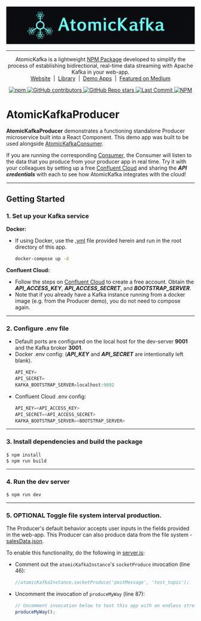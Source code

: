 ![AtomicKafka_MastHead](./assets/atomic-kafka-logo.png)

---

<p align="center">AtomicKafka is a lightweight <a href="https://www.npmjs.com/package/atomic-kafka"> NPM Package</a> developed to simplify the process of establishing bidirectional, real-time data streaming with Apache Kafka in your web-app.
<br>
<a href="http://www.atomickafka.com/">Website</a><span>&nbsp; | &nbsp;</span><a href="https://github.com/oslabs-beta/AtomicKafka">Library</a><span>&nbsp; | &nbsp;</span><a href="https://github.com/AtomicKafka">Demo Apps</a><span>&nbsp; | &nbsp;</span><a href="https://medium.com/@dbehmoaras/2eb79b20eaae?source=friends_link&sk=843b83b81eb79f37f0d2b8a96ce26212">Featured on Medium</a></p>

<p align="center">

  <a href="https://www.npmjs.com/package/atomic-kafka">
    <img alt="npm" src="https://img.shields.io/npm/v/atomic-kafka?color=%2366FCF1&style=for-the-badge">
  </a>
  <a href="https://github.com/oslabs-beta/atomickafka/graphs/contributors">
    <img alt="GitHub contributors" src="https://img.shields.io/github/contributors/oslabs-beta/atomickafka?color=%2366FCF1&style=for-the-badge">
  </a>
  <a href="https://github.com/oslabs-beta/AtomicKafka/stargazers">
    <img alt="GitHub Repo stars" src="https://img.shields.io/github/stars/oslabs-beta/AtomicKafka?color=%2366FCF1&style=for-the-badge">
  </a>
  <a href="https://github.com/oslabs-beta/atomickafka/blob/main/LICENSE">
    <img alt="Last Commit" src="https://img.shields.io/github/last-commit/oslabs-beta/AtomicKafka?color=%2366FCF1&style=for-the-badge">
  </a>
  <a href="https://github.com/oslabs-beta/atomickafka/blob/main/LICENSE">
    <img alt="NPM" src="https://img.shields.io/npm/l/atomic-kafka?color=%2366FCF1&style=for-the-badge">
  </a>
</p>

# **AtomicKafkaProducer**

**AtomicKafkaProducer** demonstrates a functioning standalone Producer microservice built into a React Component. This demo app was built to be used alongside [AtomicKafkaConsumer](https://github.com/AtomicKafka/atomicKafkaConsumer).

If you are running the corresponding [Consumer](https://github.com/AtomicKafka/atomicKafkaConsumer), the Consumer will listen to the data that you produce from your producer app in real time. Try it with your colleagues by setting up a free [Confluent Cloud](https://www.confluent.io/confluent-cloud/) and sharing the **_API credentials_** with each to see how AtomicKafka integrates with the cloud!

---

## **Getting Started**

### **1.** Set up your Kafka service

**Docker:**

- If using Docker, use the [.yml](https://github.com/AtomicKafka/atomicKafkaProducer/blob/main/docker-compose.yml) file provided herein and run in the root directory of this app.

    ```sh
    docker-compose up -d
    ```

**Confluent Cloud:**

- Follow the steps on [Confluent Cloud](https://www.confluent.io/confluent-cloud/) to create a free account. Obtain the **_API_ACCESS_KEY_**, **_API_ACCESS_SECRET_**, and **_BOOTSTRAP_SERVER_**.
- Note that if you already have a Kafka instance running from a docker image (e.g. from the Producer demo), you do not need to compose again.

---

### **2.** Configure .env file

- Default ports are configured on the local host for the dev-server **9001** and the Kafka broker **3001**.
- Docker .env config: (**_API_KEY_** and **_API_SECRET_** are intentionally left blank).
  ```js
  API_KEY=
  API_SECRET=
  KAFKA_BOOTSTRAP_SERVER=localhost:9092
  ```
- Confluent Cloud .env config:
  ```js
  API_KEY=<API_ACCESS_KEY>
  API_SECRET=<API_ACCESS_SECRET>
  KAFKA_BOOTSTRAP_SERVER=<BOOTSTRAP_SERVER>
  ```

---

### **3.** Install dependencies and build the package

```
$ npm install
$ npm run build
```

---

### **4.** Run the dev server

```
$ npm run dev
```

---

### **5. OPTIONAL** Toggle file system interval production.

The Producer's default behavior accepts user inputs in the fields provided in the web-app. This Producer can also produce data from the file system - [salesData.json](https://github.com/AtomicKafka/atomicKafkaProducer/blob/main/salesData.json).

To enable this functionality, do the following in [server.js](https://github.com/AtomicKafka/atomicKafkaProducer/blob/main/server.js):
- Comment out the `atomicKafkaInstance`'s `socketProduce` invocation (line 46):
  ```js
  //atomicKafkaInstance.socketProduce('postMessage', 'test_topic');
  ```

- Uncomment the invocation of `produceMyWay` (line 87):
  ```js
  // Uncomment invocation below to test this app with an endless stream of mock data
  produceMyWay();
  ```

